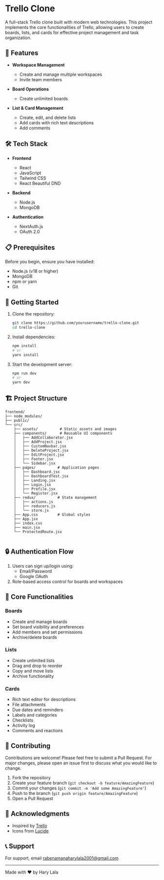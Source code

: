 # Trello Clone

A full-stack Trello clone built with modern web technologies. This project implements the core functionalities of Trello, allowing users to create boards, lists, and cards for effective project management and task organization.

## 🌟 Features

- **Workspace Management**
  - Create and manage multiple workspaces
  - Invite team members

- **Board Operations**
  - Create unlimited boards

- **List & Card Management**
  - Create, edit, and delete lists
  - Add cards with rich text descriptions
  - Add comments

## 🛠️ Tech Stack

- **Frontend**
  - React
  - JavaScript
  - Tailwind CSS
  - React Beautiful DND

- **Backend**
  - Node.js
  - MongoDB

- **Authentication**
  - NextAuth.js
  - OAuth 2.0

## 📋 Prerequisites

Before you begin, ensure you have installed:
- Node.js (v18 or higher)
- MongoDB
- npm or yarn
- Git

## 🚀 Getting Started

1. Clone the repository:
   ```bash
   git clone https://github.com/yourusername/trello-clone.git
   cd trello-clone
   ```

2. Install dependencies:
   ```bash
   npm install
   # or
   yarn install
   ```

3. Start the development server:
   ```bash
   npm run dev
   # or
   yarn dev
   ```

## 🏗️ Project Structure

```
frontend/
├── node_modules/
├── public/
└── src/
    ├── assets/          # Static assets and images
    ├── components/      # Reusable UI components
    │   ├── AddCollaborator.jsx
    │   ├── AddProject.jsx
    │   ├── CustomNavbar.jsx
    │   ├── DeleteProject.jsx
    │   ├── EditProject.jsx
    │   ├── Footer.jsx
    │   └── Sidebar.jsx
    ├── pages/          # Application pages
    │   ├── Dashboard.jsx
    │   ├── DashboardTest.jsx
    │   ├── Landing.jsx
    │   ├── Login.jsx
    │   ├── Profile.jsx
    │   └── Register.jsx
    ├── redux/          # State management
    │   ├── actions.js
    │   ├── reducers.js
    │   └── store.js
    ├── App.css         # Global styles
    ├── App.jsx
    ├── index.css
    ├── main.jsx
    └── ProtectedRoute.jsx      
      
```

## 🔒 Authentication Flow

1. Users can sign up/login using:
   - Email/Password
   - Google OAuth
2. Role-based access control for boards and workspaces

## 🎯 Core Functionalities

### Boards
- Create and manage boards
- Set board visibility and preferences
- Add members and set permissions
- Archive/delete boards

### Lists
- Create unlimited lists
- Drag and drop to reorder
- Copy and move lists
- Archive functionality

### Cards
- Rich text editor for descriptions
- File attachments
- Due dates and reminders
- Labels and categories
- Checklists
- Activity log
- Comments and reactions

## 🤝 Contributing

Contributions are welcome! Please feel free to submit a Pull Request. For major changes, please open an issue first to discuss what you would like to change.

1. Fork the repository
2. Create your feature branch (`git checkout -b feature/AmazingFeature`)
3. Commit your changes (`git commit -m 'Add some AmazingFeature'`)
4. Push to the branch (`git push origin feature/AmazingFeature`)
5. Open a Pull Request


## 🙏 Acknowledgments

- Inspired by [Trello](https://trello.com)
- Icons from [Lucide](https://lucide.dev)

## 📞 Support

For support, email rabenamanaharylala2001@gmail.com

---

Made with ❤️ by Hary Lala
